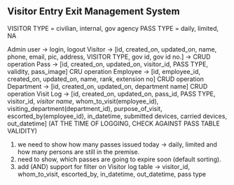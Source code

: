 ## Visitor Entry Exit Management System

VISITOR TYPE = civilian, internal, gov agency
PASS TYPE = daily, limited, NA

Admin user -> login, logout
    Visitor -> [id, created_on, updated_on, name, phone, email, pic, address, VISITOR TYPE, gov id,
                gov id no.] -> CRUD operation
    Pass -> [id, created_on, updated_on, visitor_id, PASS TYPE, validity, pass_image] CRU operation
    Employee -> [id, employee_id, created_on, updated_on, name, rank, extension no] CRUD operation
    Department -> [id, created_on, updated_on, department name] CRUD operation
    Visit Log -> [id, created_on, updated_on, pass_id, PASS TYPE, visitor_id, _visitor name_, 
                  whom_to_visit(employee_id), visiting_department(department_id), purpose_of_visit,
                  escorted_by(employee_id), in_datetime, submitted devices, carried devices, out_datetime]
    (AT THE TIME OF LOGGING, CHECK AGAINST PASS TABLE VALIDITY)

1. we need to show how many passes issued today -> daily, limited and how many persons are still in
   the premise.
2. need to show, which passes are going to expire soon (default sorting).
3. add (AND) support for filter on Visitor log table -> visitor_id, whom_to_visit, escorted_by, in_datetime, 
   out_datetime, pass type


    
    
